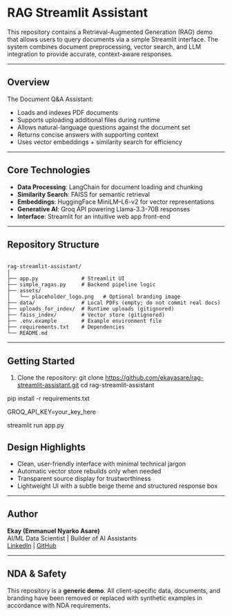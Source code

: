 # RAG Streamlit Assistant

This repository contains a Retrieval-Augmented Generation (RAG) demo that allows users to query documents via a simple Streamlit interface. The system combines document preprocessing, vector search, and LLM integration to provide accurate, context-aware responses.

---

## Overview

The Document Q&A Assistant:
- Loads and indexes PDF documents
- Supports uploading additional files during runtime
- Allows natural-language questions against the document set
- Returns concise answers with supporting context
- Uses vector embeddings + similarity search for efficiency

---

## Core Technologies

- **Data Processing**: LangChain for document loading and chunking  
- **Similarity Search**: FAISS for semantic retrieval  
- **Embeddings**: HuggingFace MiniLM–L6-v2 for vector representations  
- **Generative AI**: Groq API powering Llama-3.3-70B responses  
- **Interface**: Streamlit for an intuitive web app front-end  

---
## Repository Structure

```

rag-streamlit-assistant/
│
├── app.py              # Streamlit UI
├── simple_ragas.py     # Backend pipeline logic
├── assets/
│   └── placeholder_logo.png   # Optional branding image
├── data/               # Local PDFs (empty; do not commit real docs)
├── uploads_for_index/  # Runtime uploads (gitignored)
├── faiss_index/        # Vector store (gitignored)
├── .env.example        # Example environment file
├── requirements.txt    # Dependencies
└── README.md

```

---

## Getting Started

1. Clone the repository:
git clone https://github.com/ekayasare/rag-streamlit-assistant.git
cd rag-streamlit-assistant

pip install -r requirements.txt

GROQ_API_KEY=your_key_here

streamlit run app.py

## Design Highlights

- Clean, user-friendly interface with minimal technical jargon  
- Automatic vector store rebuilds only when needed  
- Transparent source display for trustworthiness  
- Lightweight UI with a subtle beige theme and structured response box  

---

## Author

**Ekay (Emmanuel Nyarko Asare)**  
AI/ML Data Scientist | Builder of AI Assistants  
[LinkedIn](https://www.linkedin.com/in/emmanuel-asare-6b952827b/) | [GitHub](https://github.com/ekayasare)

---

## NDA & Safety

This repository is a **generic demo**. All client-specific data, documents, and branding have been removed or replaced with synthetic examples in accordance with NDA requirements.
